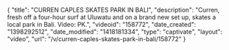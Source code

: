 {
    "title": "CURREN CAPLES SKATES PARK IN BALI",
    "description": "Curren, fresh off a four-hour surf at Uluwatu and on a brand new set up, skates a local park in Bali. Video: PK.",
    "videoid": "158772",
    "date_created": "1398292512",
    "date_modified": "1418181334",
    "type": "captivate",
    "layout": "video",
    "url": "\/v\/curren-caples-skates-park-in-bali\/158772"
}